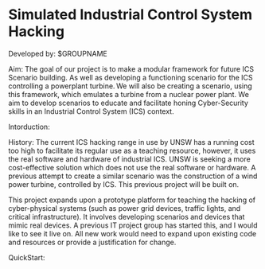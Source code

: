 # Simulated Industrial Control System Hacking

Developed by: $GROUPNAME


Aim:
The goal of our project is to make a modular framework for future ICS Scenario building. As well as developing a functioning scenario for the ICS controlling a powerplant turbine. We will also be creating a scenario, using this framework, which emulates a turbine from a nuclear power plant. We aim to develop scenarios to educate and facilitate honing Cyber-Security skills in an Industrial Control System (ICS) context.   

Intorduction:

 

History:
The current ICS hacking range in use by UNSW has a running cost too high to facilitate its regular use as a teaching resource, however, it uses the real software and hardware of industrial ICS. UNSW is seeking a more cost-effective solution which does not use the real software or hardware. A previous attempt to create a similar scenario was the construction of a wind power turbine, controlled by ICS. This previous project will be built on. 

This project expands upon a prototype platform for teaching the hacking of cyber-physical systems (such as power grid devices, traffic lights, and critical infrastructure). It involves developing scenarios and devices that mimic real devices. A previous IT project group has started this, and I would like to see it live on. All new work would need to expand upon existing code and resources or provide a justification for change.


QuickStart:

  
